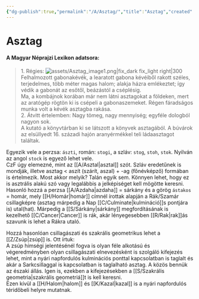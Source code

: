 ```yaml
---
{"dg-publish":true,"permalink":"/A/Asztag/","title":"Asztag","created":"2023-10-11T05:44","updated":"2025-09-20T02:07"}
---
```



# Asztag

#### A Magyar Néprajzi Lexikon adatsora:

> 1\. Régies: ![assets/Asztag_image1.png|fix_dark fix_light right|300](/img/user/A/assets/Asztag_image1.png)  Felhalmozott gabonakévék, a learatott gabona kévéiből rakott széles, terjedelmes, több méter magas halom; alakja házra emlékeztet; így védik a gabonát az esőtől, beázástól a cséplésig.  
> Ma, a kombájnok korában már nem látni asztagokat a földeken, mert az aratógép rögtön ki is csépeli a gabonaszemeket. Régen fáradságos munka volt a kévék asztagba rakása.  
> 2\. Átvitt értelemben: Nagy tömeg, nagy mennyiség; egyféle dologból nagyon sok.  
> A kutató a könyvtárban ki se látszott a könyvek asztagából. A búvárok az elsüllyedt 16. századi hajón aranyérmékkel teli ládaasztagot találtak.  

Egyezik vele a perzsa: `ászti`, román: `stogi`, a szláv: `stog`, `stoh`, `stok`. Nyilván az angol `stock` is egyező lehet vele.  
CzF úgy elemezné, mint az [[A/Asztal\|asztal]] szót. Szláv eredetűnek is mondják, illetve asztag < aszít (szárít, aszal) + -ag (főnévképző) formában is értelmezik. Most akkor melyik? Talán egyik sem. Könnyen lehet, hogy ez is asztrális alakú szó vagy legalábbis a jelképiséget kell mögötte keresni.  
Hasonló hozzá a perzsa [[A/Azdaha\|azdaha]] = sárkány és a görög `ástakos` = homár, mely [[H/Homár\|homár]] címnél írottak alapján a Rák/Szamár csillagképre (asztag márpedig a Nap [[C/Culminate\|kulmináció]]s pontjára is) utal(hat). Márpedig a [[S/Sárkány\|sárkány]] megfordításának is kezelhető [[C/Cancer\|Cancer]] is rák, akár lényegesebben [[R/Rak\|rak]]ás szavunk is lehet a Rákra utaló.  

Hozzá hasonlóan csillagászati és szakrális geometrikus lehet a [[Z/Zsúp\|zsúp]] is. Ott írtuk:  
A zsúp hímségi jelentésénél fogva is olyan féle alkotású és végeredményben olyan csillagászati elnevezésként is szolgáló kifejezés lehet, mint a nyári napfordulós kulminációs ponttal kapcsolatban is taglalt és akár a Sarkcsillaggal is kapcsolatban is taglalható asztag. A közös bennük az északi állás. Igen is, ezekben a kifejezésekben a [[S/Szakrális geometria\|szakrális geometriá]]t is kell keresni.  
Ezen kívül a [[H/Halom\|halom]] és [[K/Kazal\|kazal]] is a nyári napfordulós téridőbeli helyre mutatnak.  